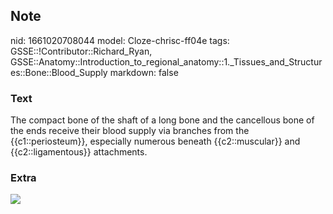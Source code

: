 ## Note
nid: 1661020708044
model: Cloze-chrisc-ff04e
tags: GSSE::!Contributor::Richard_Ryan, GSSE::Anatomy::Introduction_to_regional_anatomy::1._Tissues_and_Structures::Bone::Blood_Supply
markdown: false

### Text
<div class="toggle">
  The compact bone of the shaft of a long bone and the cancellous
  bone of the ends receive their blood supply via branches from the
  {{c1::periosteum}}, especially numerous beneath {{c2::muscular}}
  and {{c2::ligamentous}} attachments.
</div>

### Extra
<img src="Fp747qfyTfiIuBlN1BcH_bonetypes.jpg">

